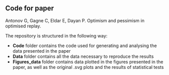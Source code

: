 ## Code for paper

Antonov G, Gagne C, Eldar E, Dayan P. Optimism and pessimism in optimised replay. 

The repository is structured in the following way:
- **Code** folder contains the code used for generating and analysing the data presented in the paper
- **Data** folder contains all the data necessary to reproduce the results 
- **Figures_data** folder contains data plotted in the figures presented in the paper, as well as the original .svg plots and the results of statistical tests

